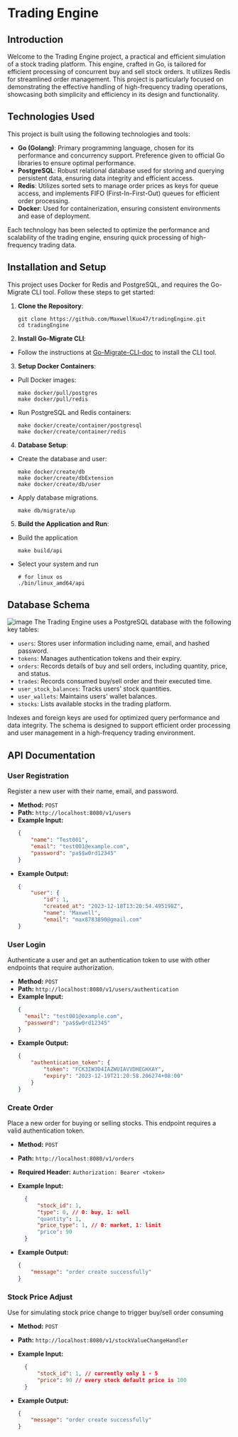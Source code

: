 # Trading Engine

## Introduction

Welcome to the Trading Engine project, a practical and efficient simulation of a stock trading platform. This engine, crafted in Go, is tailored for efficient processing of concurrent buy and sell stock orders. It utilizes Redis for streamlined order management. This project is particularly focused on demonstrating the effective handling of high-frequency trading operations, showcasing both simplicity and efficiency in its design and functionality.

## Technologies Used

This project is built using the following technologies and tools:

- **Go (Golang)**: Primary programming language, chosen for its performance and concurrency support. Preference given to official Go libraries to ensure optimal performance.
- **PostgreSQL**: Robust relational database used for storing and querying persistent data, ensuring data integrity and efficient access.
- **Redis**: Utilizes sorted sets to manage order prices as keys for queue access, and implements FIFO (First-In-First-Out) queues for efficient order processing. 
- **Docker**: Used for containerization, ensuring consistent environments and ease of deployment.

Each technology has been selected to optimize the performance and scalability of the trading engine, ensuring quick processing of high-frequency trading data.

## Installation and Setup

This project uses Docker for Redis and PostgreSQL, and requires the Go-Migrate CLI tool. Follow these steps to get started:

1. **Clone the Repository**:
    ```
   git clone https://github.com/MaxwellKuo47/tradingEngine.git
   cd tradingEngine
   ```

2. **Install Go-Migrate CLI**:
- Follow the instructions at [Go-Migrate-CLI-doc](https://github.com/golang-migrate/migrate/tree/master/cmd/migrate) to install the CLI tool.

3. **Setup Docker Containers**:
- Pull Docker images:
  ```
  make docker/pull/postgres
  make docker/pull/redis
  ```
- Run PostgreSQL and Redis containers:
  ```
  make docker/create/container/postgresql
  make docker/create/container/redis
  ```

4. **Database Setup**:
- Create the database and user:
  ```
  make docker/create/db
  make docker/create/dbExtension
  make docker/create/db/user
  ```
- Apply database migrations.
  ```
  make db/migrate/up
  ```

5. **Build the Application and Run**:
- Build the application
  ```
  make build/api
  ```
- Select your system and run
  ```
  # for linux os
  ./bin/linux_amd64/api
  ```
## Database Schema
![image](https://github.com/MaxwellKuo47/tradingEngine/blob/main/assets/db/schema.png)
The Trading Engine uses a PostgreSQL database with the following key tables:
- `users`: Stores user information including name, email, and hashed password.
- `tokens`: Manages authentication tokens and their expiry.
- `orders`: Records details of buy and sell orders, including quantity, price, and status.
- `trades`: Records consumed buy/sell order and their executed time.
- `user_stock_balances`: Tracks users' stock quantities.
- `user_wallets`: Maintains users' wallet balances.
- `stocks`: Lists available stocks in the trading platform.

Indexes and foreign keys are used for optimized query performance and data integrity. The schema is designed to support efficient order processing and user management in a high-frequency trading environment.

## API Documentation

### User Registration
Register a new user with their name, email, and password.
- **Method:** `POST`
- **Path:** `http://localhost:8080/v1/users`
- **Example Input:**
  ```json
  {
      "name": "Test001",
      "email": "test001@example.com",
      "password": "pa$$w0rd12345"
  }
  ```
- **Example Output:**
    ```json
    {
        "user": {
            "id": 1,
            "created_at": "2023-12-18T13:20:54.495198Z",
            "name": "Maxwell",
            "email": "max8783890@gmail.com"
    }
    ```

### User Login
Authenticate a user and get an authentication token to use with other endpoints that require authorization.
- **Method:** `POST`
- **Path:** `http://localhost:8080/v1/users/authentication`
- **Example Input:**
  ```json
  {
    "email": "test001@example.com",
    "password": "pa$$w0rd12345"
  }
  ```
- **Example Output:**
    ```json
    {
        "authentication_token": {
            "token": "FCK3IW3D4IAZWUIAVVDHEGHXAY",
            "expiry": "2023-12-19T21:20:58.206274+08:00"
        }
    }
    ```
### Create Order
Place a new order for buying or selling stocks. This endpoint requires a valid authentication token.

- **Method:** `POST`
- **Path:** `http://localhost:8080/v1/orders`
- **Required Header:** `Authorization: Bearer <token>`
- **Example Input:**
  ```json
    {
        "stock_id": 1,
        "type": 0, // 0: buy, 1: sell
        "quantity": 1,
        "price_type": 1, // 0: market, 1: limit
        "price": 90
    }
    ```

- **Example Output:**
    ```json
    {
        "message": "order create successfully"
    }
    ```
### Stock Price Adjust
Use for simulating stock price change to trigger buy/sell order consuming

- **Method:** `POST`
- **Path:** `http://localhost:8080/v1/stockValueChangeHandler`
- **Example Input:**
  ```json
    {
        "stock_id": 1, // currently only 1 - 5
        "price": 90 // every stock default price is 100
    }
    ```

- **Example Output:**
    ```json
    {
        "message": "order create successfully"
    }
    ```